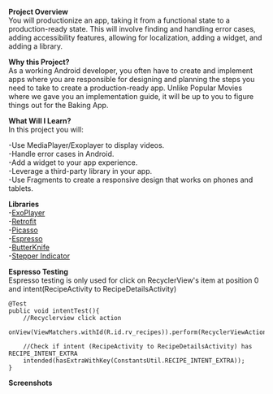 <b>Project Overview</b></br>
You will productionize an app, taking it from a functional state to a production-ready state. This will involve finding and handling error cases, adding accessibility features, allowing for localization, adding a widget, and adding a library.

<b>Why this Project?</b></br>
As a working Android developer, you often have to create and implement apps where you are responsible for designing and planning the steps you need to take to create a production-ready app. Unlike Popular Movies where we gave you an implementation guide, it will be up to you to figure things out for the Baking App.

<b>What Will I Learn?</b></br>
In this project you will:

-Use MediaPlayer/Exoplayer to display videos.</br>
-Handle error cases in Android.</br>
-Add a widget to your app experience.</br>
-Leverage a third-party library in your app.</br>
-Use Fragments to create a responsive design that works on phones and tablets.</br>

<b>Libraries</b></br>
-<a href="https://github.com/google/ExoPlayer">ExoPlayer </a>  
-<a href="https://github.com/square/retrofit">Retrofit </a>  
-<a href="https://github.com/square/picasso">Picasso </a>  
-<a href="https://developer.android.com/training/testing/espresso/">Espresso </a>  
-<a href="https://github.com/JakeWharton/butterknife">ButterKnife </a>  
-<a href="https://github.com/badoualy/stepper-indicator">Stepper Indicator</a>

<b>Espresso Testing</b></br>
Espresso testing is only used for click on RecyclerView's item at position 0 and intent(RecipeActivity to RecipeDetailsActivity)

    @Test
    public void intentTest(){
        //Recyclerview click action
        onView(ViewMatchers.withId(R.id.rv_recipes)).perform(RecyclerViewActions.actionOnItemAtPosition(0,ViewActions.click()));

        //Check if intent (RecipeActivity to RecipeDetailsActivity) has RECIPE_INTENT_EXTRA
        intended(hasExtraWithKey(ConstantsUtil.RECIPE_INTENT_EXTRA));
    }
    
 <b>Screenshots</br>   
 

